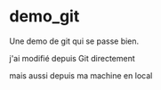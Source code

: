 # demo_git
Une demo de git qui se passe bien.

j'ai modifié depuis Git directement

mais aussi depuis ma machine en local

